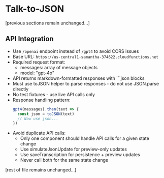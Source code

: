 # Talk-to-JSON

[previous sections remain unchanged...]

## API Integration
- Use `/openai` endpoint instead of `/gpt4` to avoid CORS issues
- Base URL: `https://us-central1-samantha-374622.cloudfunctions.net`
- Required request format:
  - messages: array of message objects
  - model: "gpt-4o"
- API returns markdown-formatted responses with ```json blocks
- Must use toJSON helper to parse responses - do not use JSON.parse directly
- No test fixtures - use live API calls only
- Response handling pattern:
  ```js
  gpt4(messages).then(text => {
    const json = toJSON(text)
    // Now use json...
  })
  ```
- Avoid duplicate API calls:
  - Only one component should handle API calls for a given state change
  - Use simulateJsonUpdate for preview-only updates
  - Use saveTranscription for persistence + preview updates
  - Never call both for the same state change

[rest of file remains unchanged...]
